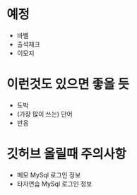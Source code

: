 # 예정
* 바벨
* 출석체크
* 이모지

# 이런것도 있으면 좋을 듯
* 도박
* (가장 많이 쓰는) 단어
* 반응

# 깃허브 올릴때 주의사항
* 메모 MySql 로그인 정보
* 타자연습 MySql 로그인 정보
